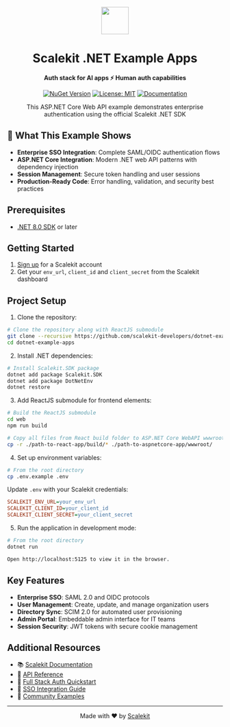<p align="center">
  <a href="https://scalekit.com" target="_blank" rel="noopener noreferrer">
    <picture>
      <img src="https://cdn.scalekit.cloud/v1/scalekit-logo-dark.svg" height="64">
    </picture>
  </a>
  <br/>
</p>

<h1 align="center">
  Scalekit .NET Example Apps
</h1>

<p align="center">
  <strong>Auth stack for AI apps ⚡ Human auth capabilities</strong>
</p>

<p align="center">
  <a href="https://www.nuget.org/packages/Scalekit.SDK"><img src="https://img.shields.io/nuget/v/Scalekit.SDK.svg" alt="NuGet Version"></a>
  <a href="https://github.com/scalekit-inc/dotnet-example-apps/blob/main/LICENSE"><img src="https://img.shields.io/badge/License-MIT-yellow.svg" alt="License: MIT"></a>
  <a href="https://docs.scalekit.com"><img src="https://img.shields.io/badge/docs-scalekit.com-blue" alt="Documentation"></a>
</p>

<p align="center">
  This ASP.NET Core Web API example demonstrates enterprise authentication using the official Scalekit .NET SDK
</p>

## 🚀 What This Example Shows

- **Enterprise SSO Integration**: Complete SAML/OIDC authentication flows
- **ASP.NET Core Integration**: Modern .NET web API patterns with dependency injection  
- **Session Management**: Secure token handling and user sessions
- **Production-Ready Code**: Error handling, validation, and security best practices

## Prerequisites

- [.NET 8.0 SDK](https://dotnet.microsoft.com/download/dotnet/8.0) or later

## Getting Started

1. [Sign up](https://scalekit.com) for a Scalekit account
2. Get your `env_url`, `client_id` and `client_secret` from the Scalekit dashboard

## Project Setup

1. Clone the repository:
```sh
# Clone the repository along with ReactJS submodule
git clone --recursive https://github.com/scalekit-developers/dotnet-example-apps.git
cd dotnet-example-apps
```

2. Install .NET dependencies:
```sh
# Install Scalekit.SDK package
dotnet add package Scalekit.SDK
dotnet add package DotNetEnv
dotnet restore
```

3. Add ReactJS submodule for frontend elements:
```sh
# Build the ReactJS submodule
cd web
npm run build

# Copy all files from React build folder to ASP.NET Core WebAPI wwwroot folder
cp -r ./path-to-react-app/build/* ./path-to-aspnetcore-app/wwwroot/
```

4. Set up environment variables:
```sh
# From the root directory
cp .env.example .env
```

Update `.env` with your Scalekit credentials:
```ini
SCALEKIT_ENV_URL=your_env_url
SCALEKIT_CLIENT_ID=your_client_id
SCALEKIT_CLIENT_SECRET=your_client_secret
```

5. Run the application in development mode:

```sh
# From the root directory
dotnet run

Open http://localhost:5125 to view it in the browser.
```

## Key Features

- **Enterprise SSO**: SAML 2.0 and OIDC protocols
- **User Management**: Create, update, and manage organization users
- **Directory Sync**: SCIM 2.0 for automated user provisioning
- **Admin Portal**: Embeddable admin interface for IT teams
- **Session Security**: JWT tokens with secure cookie management

## Additional Resources

- 📚 [Scalekit Documentation](https://docs.scalekit.com)
- 🔧 [API Reference](https://docs.scalekit.com/apis/)
- 🚀 [Full Stack Auth Quickstart](https://docs.scalekit.com/fsa/quickstart/)
- 🔗 [SSO Integration Guide](https://docs.scalekit.com/sso/quickstart/)
- 💬 [Community Examples](https://github.com/orgs/scalekit-developers/repositories)

---

<p align="center">
  Made with ❤️ by <a href="https://scalekit.com">Scalekit</a>
</p>